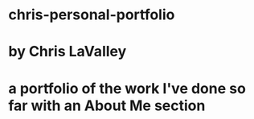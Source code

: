 # chris-personal-portfolio
# by Chris LaValley
# a portfolio of the work I've done so far with an About Me section
